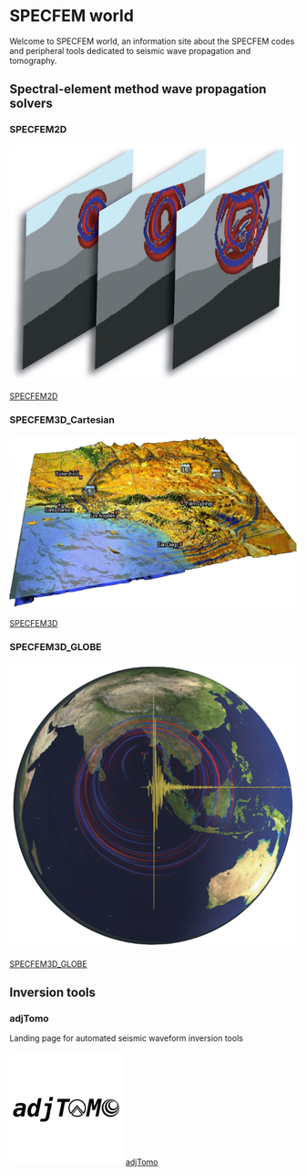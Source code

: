 # SPECFEM world

Welcome to SPECFEM world, an information site about the SPECFEM codes and peripheral tools dedicated to seismic wave propagation and tomography.

## Spectral-element method wave propagation solvers

### SPECFEM2D

![SPECFEM2D](figures/specfem2d.jpg "SPECFEM2D screenshot")

[SPECFEM2D](https://github.com/geodynamics/specfem2d)


### SPECFEM3D_Cartesian

![SPECFEM3D_Cartesian](figures/specfem3d.jpg "SPECFEM3D screenshot")

[SPECFEM3D](https://github.com/geodynamics/specfem3d)


### SPECFEM3D_GLOBE

![SPECFEM3D_GLOBE](figures/specfem3d_globe.png "SPECFEM3D_GLOBE screenshot")

[SPECFEM3D_GLOBE](https://github.com/geodynamics/specfem3d_globe)

## Inversion tools

### adjTomo

Landing page for automated seismic waveform inversion tools

![adjTomo](figures/adjTomo.png "adjTomo logo")
[adjTomo](https://github.com/adjtomo)


